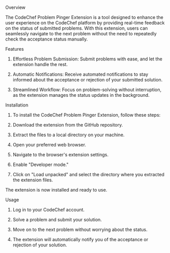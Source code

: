 
Overview

The CodeChef Problem Pinger Extension is a tool designed to enhance the user experience on the CodeChef platform by providing real-time feedback on the status of submitted problems. With this extension, users can seamlessly navigate to the next problem without the need to repeatedly check the acceptance status manually.

Features

1. Effortless Problem Submission: Submit problems with ease, and let the extension handle the rest.

2. Automatic Notifications: Receive automated notifications to stay informed about the acceptance or rejection of your submitted solution.

3. Streamlined Workflow: Focus on problem-solving without interruption, as the extension manages the status updates in the background.

Installation

1. To install the CodeChef Problem Pinger Extension, follow these steps:

2. Download the extension from the GitHub repository.

3. Extract the files to a local directory on your machine.

4. Open your preferred web browser.

5. Navigate to the browser's extension settings.

6. Enable "Developer mode."

7. Click on "Load unpacked" and select the directory where you extracted the extension files.

The extension is now installed and ready to use.

Usage

1. Log in to your CodeChef account.

2. Solve a problem and submit your solution.

3. Move on to the next problem without worrying about the status.

4. The extension will automatically notify you of the acceptance or rejection of your solution.

